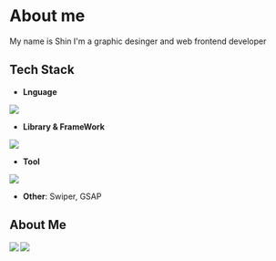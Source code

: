 # About me
My name is Shin
I'm a graphic desinger and web frontend developer

## Tech Stack
- **Lnguage**<br>

![](https://skillicons.dev/icons?i=html,css,js,php)
- **Library & FrameWork**<br>

![](https://skillicons.dev/icons?i=threejs,sass,tailwind,wordpress,nextjs,astro)
- **Tool**<br>

![](https://skillicons.dev/icons?i=figma,ps,ai)
- **Other**: Swiper, GSAP

## About Me
<a href="https://github.com/anuraghazra/github-readme-stats">
  <img align="left" src="https://github-readme-stats.vercel.app/api?username=shin-coder&count_private=true&theme=dracula" />
</a>
<a href="https://github.com/anuraghazra/github-readme-stats">
  <img align="left" src="https://github-readme-stats.vercel.app/api/top-langs/?username=shin-coder&layout=compact&theme=dracula" />
</a>




<!--
**shin-coder/shin-coder** is a ✨ _special_ ✨ repository because its `README.md` (this file) appears on your GitHub profile.

Here are some ideas to get you started:

- 🔭 I’m currently working on ...
- 🌱 I’m currently learning ...
- 👯 I’m looking to collaborate on ...
- 🤔 I’m looking for help with ...
- 💬 Ask me about ...
- 📫 How to reach me: ...
- 😄 Pronouns: ...
- ⚡ Fun fact: ...
-->
